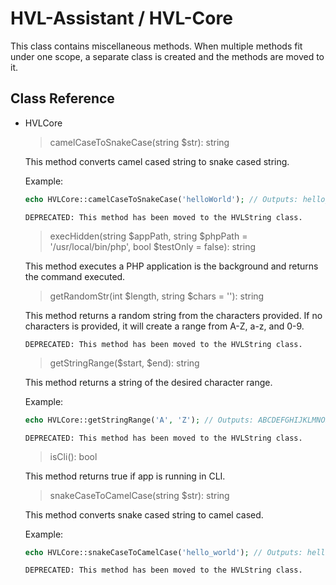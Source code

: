 # HVL-Assistant / HVL-Core

This class contains miscellaneous methods. When multiple methods fit under one scope, a separate class is created and the methods are moved to it.

## Class Reference

- HVLCore

	> camelCaseToSnakeCase(string $str): string

	This method converts camel cased string to snake cased string.

	Example:
	```php
	echo HVLCore::camelCaseToSnakeCase('helloWorld'); // Outputs: hello_world
	```

	`DEPRECATED: This method has been moved to the HVLString class.`
	

	> execHidden(string $appPath, string $phpPath = '/usr/local/bin/php', bool $testOnly = false): string

	This method executes a PHP application is the background and returns the command executed.


	> getRandomStr(int $length, string $chars = ''): string

	This method returns a random string from the characters provided.
	If no characters is provided, it will create a range from A-Z, a-z, and 0-9.

	`DEPRECATED: This method has been moved to the HVLString class.`


	> getStringRange($start, $end): string

	This method returns a string of the desired character range.

	Example:
	```php
	echo HVLCore::getStringRange('A', 'Z'); // Outputs: ABCDEFGHIJKLMNOPQRSTUVWXYZ
	```

	`DEPRECATED: This method has been moved to the HVLString class.`


	> isCli(): bool
	
	This method returns true if app is running in CLI.


	> snakeCaseToCamelCase(string $str): string

	This method converts snake cased string to camel cased.

	Example:
	```php
	echo HVLCore::snakeCaseToCamelCase('hello_world'); // Outputs: helloWorld
	```

	`DEPRECATED: This method has been moved to the HVLString class.`